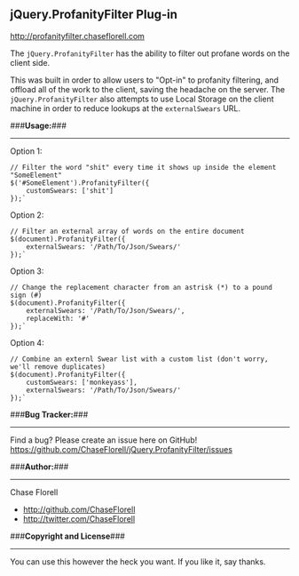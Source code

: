 ## **jQuery.ProfanityFilter Plug-in** ##

http://profanityfilter.chaseflorell.com

The `jQuery.ProfanityFilter` has the ability to filter out profane words on the client side.

This was built in order to allow users to "Opt-in" to profanity filtering, and offload all of the work to the client, saving the headache on the server. The `jQuery.ProfanityFilter` also attempts to use Local Storage on the client machine in order to reduce lookups at the `externalSwears` URL.

###**Usage:**###

---

Option 1:

    // Filter the word "shit" every time it shows up inside the element "SomeElement"
    $('#SomeElement').ProfanityFilter({
		customSwears: ['shit']
	});`

Option 2:

    // Filter an external array of words on the entire document  
    $(document).ProfanityFilter({
		externalSwears: '/Path/To/Json/Swears/'
	});`

Option 3:

    // Change the replacement character from an astrisk (*) to a pound sign (#)
    $(document).ProfanityFilter({
		externalSwears: '/Path/To/Json/Swears/',
		replaceWith: '#'
	});`

Option 4:

    // Combine an externl Swear list with a custom list (don't worry, we'll remove duplicates)
    $(document).ProfanityFilter({
		customSwears: ['monkeyass'],
		externalSwears: '/Path/To/Json/Swears/'
	});`


###**Bug Tracker:**###

---

Find a bug? Please create an issue here on GitHub!    
https://github.com/ChaseFlorell/jQuery.ProfanityFilter/issues



###**Author:**###

---
  
Chase Florell  

- http://github.com/ChaseFlorell
- http://twitter.com/ChaseFlorell

###**Copyright and License**###

---

You can use this however the heck you want. If you like it, say thanks.